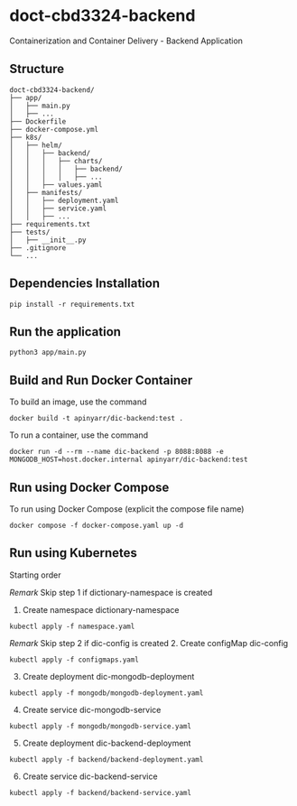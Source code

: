 # doct-cbd3324-backend
Containerization and Container Delivery - Backend Application

## Structure

```
doct-cbd3324-backend/
├── app/
│   ├── main.py
│   ├── ...
├── Dockerfile
├── docker-compose.yml
├── k8s/
│   ├── helm/
│   │   ├── backend/
│   │   │   ├── charts/
│   │   │   │   ├── backend/
│   │   │   │   ├── ...
│   │   ├── values.yaml
│   ├── manifests/
│   │   ├── deployment.yaml
│   │   ├── service.yaml
│   │   ├── ...
├── requirements.txt
├── tests/
│   ├── __init__.py
├── .gitignore
└── ...
```

## Dependencies Installation
```pip install -r requirements.txt```

## Run the application
```python3 app/main.py```

## Build and Run Docker Container
To build an image, use the command

```docker build -t apinyarr/dic-backend:test .```

To run a container, use the command

```docker run -d --rm --name dic-backend -p 8088:8088 -e MONGODB_HOST=host.docker.internal apinyarr/dic-backend:test```

## Run using Docker Compose
To run using Docker Compose (explicit the compose file name)

```docker compose -f docker-compose.yaml up -d```

## Run using Kubernetes
Starting order

*Remark* Skip step 1 if dictionary-namespace is created
1. Create namespace dictionary-namespace

```kubectl apply -f namespace.yaml```

*Remark* Skip step 2 if dic-config is created
2. Create configMap dic-config

```kubectl apply -f configmaps.yaml```

3. Create deployment dic-mongodb-deployment

```kubectl apply -f mongodb/mongodb-deployment.yaml```

4. Create service dic-mongodb-service

```kubectl apply -f mongodb/mongodb-service.yaml```

5. Create deployment dic-backend-deployment

```kubectl apply -f backend/backend-deployment.yaml```

6. Create service dic-backend-service

```kubectl apply -f backend/backend-service.yaml```